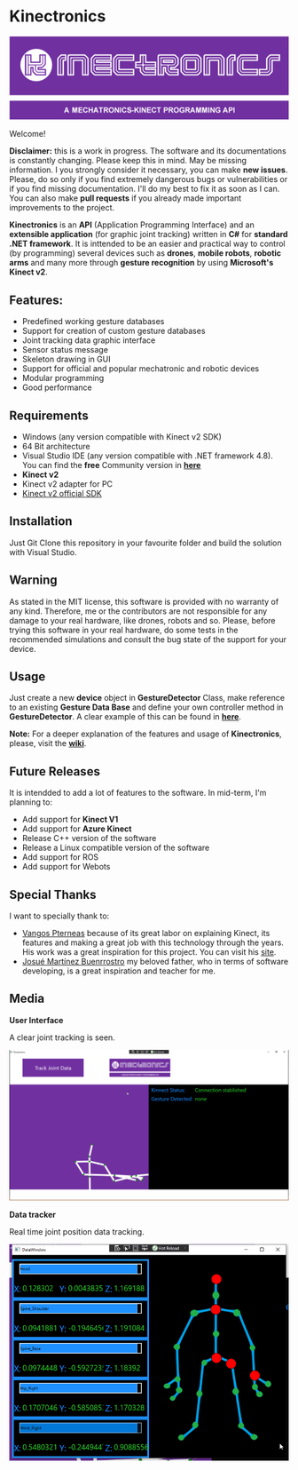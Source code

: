 # Kinectronics

![logo](https://github.com/JMRMEDEV/Kinectronics/blob/master/RepositoryMedia/Kinectronics.png)

Welcome!

**Disclaimer:** this is a work in progress. The software and its documentations is constantly changing. Please keep this in mind. May be missing information. I you strongly consider it necessary, you can make **new issues**. Please, do so only if you find extremely dangerous bugs or vulnerabilities or if you find missing documentation. I'll do my best to fix it as soon as I can. You can also make **pull requests** if you already made important improvements to the project.

**Kinectronics** is an **API** (Application Programming Interface) and an **extensible application** (for graphic joint tracking) written in **C#** for **standard .NET framework**. It is inttended to be an easier and practical way to control (by programming) several devices such as **drones**, **mobile robots**, **robotic arms** and many more through **gesture recognition** by using **Microsoft's Kinect v2**.

## Features:

- Predefined working gesture databases
- Support for creation of custom gesture databases
- Joint tracking data graphic interface
- Sensor status message
- Skeleton drawing in GUI
- Support for official and popular mechatronic and robotic devices
- Modular programming
- Good performance

## Requirements

- Windows (any version compatible with Kinect v2 SDK)
- 64 Bit architecture
- Visual Studio IDE (any version compatible with .NET framework 4.8). You can find the **free** Community version in [**here**](https://visualstudio.microsoft.com/es/vs/community/)
- **Kinect v2**
- Kinect v2 adapter for PC
- [Kinect v2 official SDK](https://www.microsoft.com/en-us/download/details.aspx?id=44561)

## Installation

Just Git Clone this repository in your favourite folder and build the solution with Visual Studio.

## Warning 

As stated in the MIT license, this software is provided with no warranty of any kind. Therefore, me or the contributors are not responsible for any damage to your real hardware, like drones, robots and so. Please, before trying this software in your real hardware, do some tests in the recommended simulations and consult the bug state of the support for your device.

## Usage

Just create a new **device** object in **GestureDetector** Class, make reference to an existing **Gesture Data Base** and define your own controller method in **GestureDetector**. 
A clear example of this can be found in [**here**](https://github.com/JMRMEDEV/KinectronicsApps/blob/master/Bebop2Controller/Kinectronics/Kinectronics/GestureDetector.cs).

**Note:** For a deeper explanation of the features and usage of **Kinectronics**, please, visit the [**wiki**](https://github.com/JMRMEDEV/Kinectronics/wiki).

## Future Releases

It is intendded to add a lot of features to the software. In mid-term, I'm planning to:

- Add support for **Kinect V1**
- Add support for **Azure Kinect**
- Release C++ version of the software
- Release a Linux compatible version of the software
- Add support for ROS
- Add support for Webots

## Special Thanks

I want to specially thank to:

- [Vangos Pterneas](https://github.com/Vangos) because of its great labor on explaining Kinect, its features and making a great job with this technology through the years. His work was a great inspiration for this project. You can visit his [site](https://pterneas.com/).
- [Josué Martínez Buenrrostro](https://github.com/josuemb) my beloved father, who in terms of software developing, is a great inspiration and teacher for me.

## Media

**User Interface**

A clear joint tracking is seen.

![GUI](https://github.com/JMRMEDEV/Kinectronics/blob/master/RepositoryMedia/Yf9WsgCtdw.png)

**Data tracker**

Real time joint position data tracking.

![DataTracker](https://github.com/JMRMEDEV/Kinectronics/blob/master/RepositoryMedia/iOcZeyRK8S.png)
